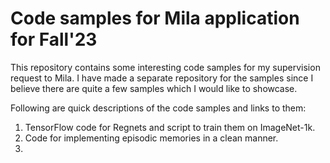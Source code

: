 # Code samples for Mila application for Fall'23 

This repository contains some interesting code samples for my supervision 
request to Mila. I have made a separate repository for the samples since I believe 
there are quite a few samples which I would like to showcase. 

Following are quick descriptions of the code samples and links to them:

1. TensorFlow code for Regnets and script to train them on ImageNet-1k.
2. Code for implementing episodic memories in a clean manner. 
3. 